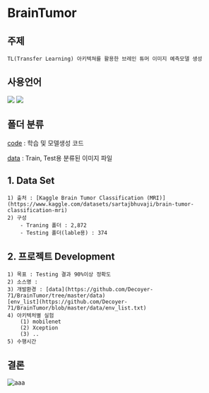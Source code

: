 # BrainTumor

## 주제 
    TL(Transfer Learning) 아키텍쳐를 활용한 브레인 튜머 이미지 예측모델 생성

## 사용언어
<a href="https://www.python.org/" target="_blank"><img src="https://img.shields.io/badge/Python-3776AB?style=flat&logo=python&logoColor=white"/></a>
<a href="https://jupyter.org/" target="_blank"><img src="https://img.shields.io/badge/Jupyter-F37626?style=flat&logo=jupyter&logoColor=white"/></a>

## 폴더 분류
[code](https://github.com/Decoyer-71/BrainTumor/tree/master/code) : 학습 및 모델생성 코드

[data](https://github.com/Decoyer-71/BrainTumor/tree/master/data) : Train, Test용 분류된 이미지 파일


## 1. Data Set
    1) 출처 : [Kaggle Brain Tumor Classification (MRI)](https://www.kaggle.com/datasets/sartajbhuvaji/brain-tumor-classification-mri)
    2) 구성
        - Traning 폴더 : 2,872
        - Testing 폴더(lable용) : 374

## 2. 프로젝트 Development
    1) 목표 : Testing 결과 90%이상 정확도 
    2) 소스명 : 
    3) 개발환경 : [data](https://github.com/Decoyer-71/BrainTumor/tree/master/data)
    [env_list](https://github.com/Decoyer-71/BrainTumor/blob/master/data/env_list.txt)
    4) 아키텍처별 실험
        (1) mobilenet
        (2) Xception
        (3) ..
    5) 수행시간


## 결론

![aaa]()


  
